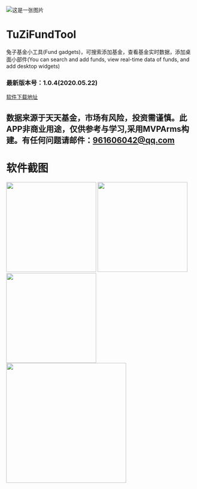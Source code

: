 ![这是一张图片](https://github.com/YangsBryant/TuZiFundTool/blob/master/tuzi_cover.png)
# TuZiFundTool
兔子基金小工具(Fund gadgets)，可搜索添加基金，查看基金实时数据，添加桌面小部件(You can search and add funds, view real-time data of funds, and add desktop widgets)

### 最新版本号：1.0.4(2020.05.22)

[软件下载地址](http://106.12.95.89/upload/TuZiFound.apk)

## 数据来源于天天基金，市场有风险，投资需谨慎。此APP非商业用途，仅供参考与学习,采用MVPArms构建。有任何问题请邮件：961606042@qq.com

# 软件截图

<img src="https://github.com/YangsBryant/TuZiFundTool/blob/master/tuzi_cover02.jpg" width="240" hegiht="320"/>
<img src="https://github.com/YangsBryant/TuZiFundTool/blob/master/tuzi_cover03.jpg" width="240" hegiht="320"/>
<img src="https://github.com/YangsBryant/TuZiFundTool/blob/master/tuzi_cover04.jpg" width="240" hegiht="320"/>
<img src="https://github.com/YangsBryant/TuZiFundTool/blob/master/tuzi_cover05.jpg" width=320" hegiht="480"/>

